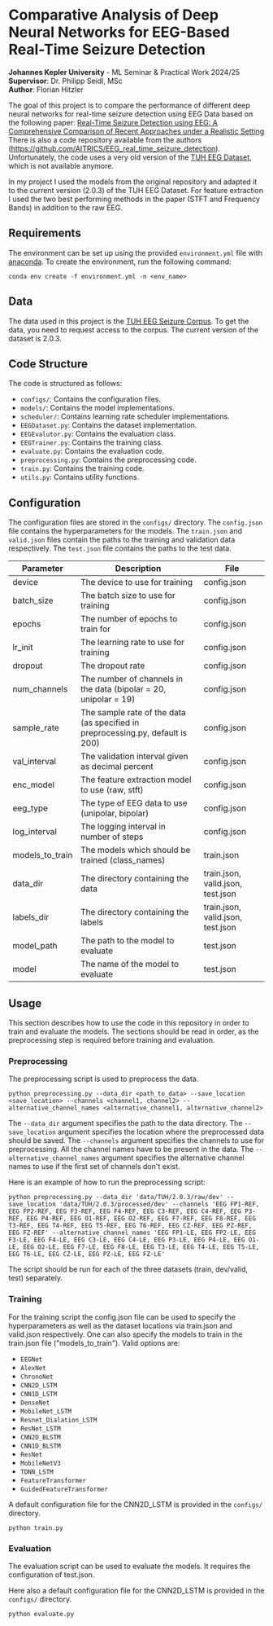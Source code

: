 Comparative Analysis of Deep Neural Networks for EEG-Based Real-Time Seizure Detection
========================================================================================
**Johannes Kepler University** - ML Seminar & Practical Work 2024/25  
**Supervisor**: Dr. Philipp Seidl, MSc \
**Author**: Florian Hitzler

The goal of this project is to compare the performance of different deep neural networks for real-time seizure detection using EEG Data based on the following paper:
[Real-Time Seizure Detection using EEG: A Comprehensive Comparison of Recent Approaches under a Realistic Setting](https://arxiv.org/abs/2201.08780)
There is also a code repository available from the authors (https://github.com/AITRICS/EEG_real_time_seizure_detection).
Unfortunately, the code uses a very old version of the [TUH EEG Dataset](https://isip.piconepress.com/projects/tuh_eeg/), which is not available anymore.

In my project I used the models from the original repository and adapted it to the current version (2.0.3) of the TUH EEG Dataset.
For feature extraction I used the two best performing methods in the paper (STFT and Frequency Bands) in addition to the raw EEG.

## Requirements
The environment can be set up using the provided `environment.yml` file with [anaconda](https://www.anaconda.com/). To create the environment, run the following command:
```
conda env create -f environment.yml -n <env_name>
```

## Data

The data used in this project is the [TUH EEG Seizure Corpus](https://isip.piconepress.com/projects/nedc/html/tuh_eeg/).
To get the data, you need to request access to the corpus.
The current version of the dataset is 2.0.3.

## Code Structure

The code is structured as follows:
- `configs/`: Contains the configuration files.
- `models/`: Contains the model implementations.
- `scheduler/`: Contains learning rate scheduler implementations.
- `EEGDataset.py`: Contains the dataset implementation.
- `EEGEvalutor.py`: Contains the evaluation class.
- `EEGTrainer.py`: Contains the training class.
- `evaluate.py`: Contains the evaluation code.
- `preprocessing.py`: Contains the preprocessing code.
- `train.py`: Contains the training code.
- `utils.py`: Contains utility functions.


## Configuration

The configuration files are stored in the `configs/` directory. The `config.json` file contains the hyperparameters for the models. 
The `train.json` and `valid.json` files contain the paths to the training and validation data respectively. 
The `test.json` file contains the paths to the test data.

| Parameter       | Description                                                                    | File                              |
|-----------------|--------------------------------------------------------------------------------|-----------------------------------|
| device          | The device to use for training                                                 | config.json                       |
| batch_size      | The batch size to use for training                                             | config.json                       |
| epochs          | The number of epochs to train for                                              | config.json                       |
| lr_init         | The learning rate to use for training                                          | config.json                       |
| dropout         | The dropout rate                                                               | config.json                       |
| num_channels    | The number of channels in the data (bipolar = 20, unipolar = 19)               | config.json                       |
| sample_rate     | The sample rate of the data (as specified in preprocessing.py, default is 200) | config.json                       |
| val_interval    | The validation interval given as decimal percent                               | config.json                       |
| enc_model       | The feature extraction model to use (raw, stft)                                | config.json                       |
| eeg_type        | The type of EEG data to use (unipolar, bipolar)                                | config.json                       |
| log_interval    | The logging interval in number of steps                                        | config.json                       |
| models_to_train | The models which should be trained (class_names)                               | train.json                        |
| data_dir        | The directory containing the data                                              | train.json, valid.json, test.json |
| labels_dir      | The directory containing the labels                                            | train.json, valid.json, test.json |
| model_path      | The path to the model to evaluate                                              | test.json                         |
| model           | The name of the model to evaluate                                              | test.json                         |

## Usage

This section describes how to use the code in this repository in order to train and evaluate the models. 
The sections should be read in order, as the preprocessing step is required before training and evaluation.

### Preprocessing

The preprocessing script is used to preprocess the data.

```
python preprocessing.py --data_dir <path_to_data> --save_location <save_location> --channels <channel1, channel2> --alternative_channel_names <alternative_channel1, alternative_channel2>
```

The `--data_dir` argument specifies the path to the data directory. 
The `--save_location` argument specifies the location where the preprocessed data should be saved. 
The `--channels` argument specifies the channels to use for preprocessing. All the channel names have to be present in the data.
The `--alternative_channel_names` argument specifies the alternative channel names to use if the first set of channels don't exist.

Here is an example of how to run the preprocessing script:
```
python preprocessing.py --data_dir 'data/TUH/2.0.3/raw/dev' --save_location 'data/TUH/2.0.3/processed/dev' --channels 'EEG FP1-REF, EEG FP2-REF, EEG F3-REF, EEG F4-REF, EEG C3-REF, EEG C4-REF, EEG P3-REF, EEG P4-REF, EEG O1-REF, EEG O2-REF, EEG F7-REF, EEG F8-REF, EEG T3-REF, EEG T4-REF, EEG T5-REF, EEG T6-REF, EEG CZ-REF, EEG PZ-REF, EEG FZ-REF' --alternative_channel_names 'EEG FP1-LE, EEG FP2-LE, EEG F3-LE, EEG F4-LE, EEG C3-LE, EEG C4-LE, EEG P3-LE, EEG P4-LE, EEG O1-LE, EEG O2-LE, EEG F7-LE, EEG F8-LE, EEG T3-LE, EEG T4-LE, EEG T5-LE, EEG T6-LE, EEG CZ-LE, EEG PZ-LE, EEG FZ-LE'
```

The script should be run for each of the three datasets (train, dev/valid, test) separately.

### Training

For the training script the config.json file can be used to specify the hyperparameters as well as the dataset locations via train.json and valid.json respectively.
One can also specify the models to train in the train.json file ("models_to_train").
Valid options are:
- `EEGNet`
- `AlexNet`
- `ChronoNet`
- `CNN2D_LSTM`
- `CNN1D_LSTM`
- `DenseNet`
- `MobileNet_LSTM`
- `Resnet_Dialation_LSTM`
- `ResNet_LSTM`
- `CNN2D_BLSTM`
- `CNN1D_BLSTM`
- `ResNet`
- `MobileNetV3`
- `TDNN_LSTM`
- `FeatureTransformer`
- `GuidedFeatureTransformer`

A default configuration file for the CNN2D_LSTM is provided in the `configs/` directory.

```
python train.py
```

### Evaluation

The evaluation script can be used to evaluate the models. It requires the configuration of test.json.

Here also a default configuration file for the CNN2D_LSTM is provided in the `configs/` directory.

```
python evaluate.py
```

